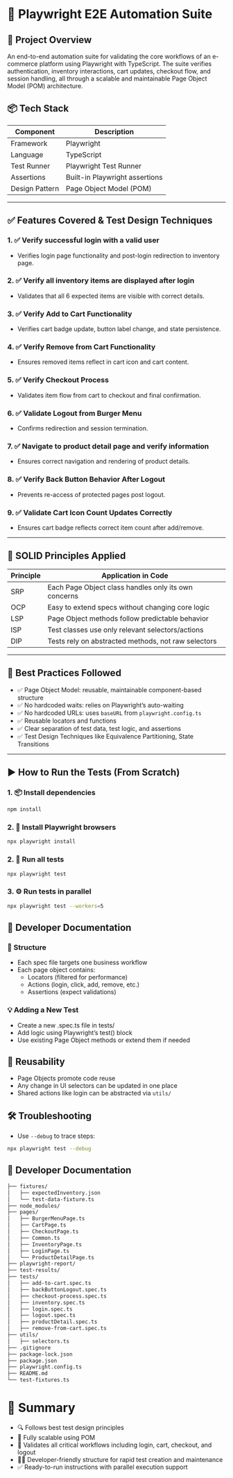 # 🚀 Playwright E2E Automation Suite

## 🧾 Project Overview

An end-to-end automation suite for validating the core workflows of an e-commerce platform using Playwright with TypeScript. The suite verifies authentication, inventory interactions, cart updates, checkout flow, and session handling, all through a scalable and maintainable Page Object Model (POM) architecture.

## 📦 Tech Stack

| Component      | Description                    |
| -------------- | ------------------------------ |
| Framework      | Playwright                     |
| Language       | TypeScript                     |
| Test Runner    | Playwright Test Runner         |
| Assertions     | Built-in Playwright assertions |
| Design Pattern | Page Object Model (POM)        |

---

## ✅ Features Covered & Test Design Techniques

### 1. ✅ Verify successful login with a valid user

- Verifies login page functionality and post-login redirection to inventory page.

### 2. ✅ Verify all inventory items are displayed after login

- Validates that all 6 expected items are visible with correct details.

### 3. ✅ Verify Add to Cart Functionality

- Verifies cart badge update, button label change, and state persistence.

### 4. ✅ Verify Remove from Cart Functionality

- Ensures removed items reflect in cart icon and cart content.

### 5. ✅ Verify Checkout Process

- Validates item flow from cart to checkout and final confirmation.

### 6. ✅ Validate Logout from Burger Menu

- Confirms redirection and session termination.

### 7. ✅ Navigate to product detail page and verify information

- Ensures correct navigation and rendering of product details.

### 8. ✅ Verify Back Button Behavior After Logout

- Prevents re-access of protected pages post logout.

### 9. ✅ Validate Cart Icon Count Updates Correctly

- Ensures cart badge reflects correct item count after add/remove.

---

## 🧠 SOLID Principles Applied

| Principle | Application in Code                                  |
| --------- | ---------------------------------------------------- |
| SRP       | Each Page Object class handles only its own concerns |
| OCP       | Easy to extend specs without changing core logic     |
| LSP       | Page Object methods follow predictable behavior      |
| ISP       | Test classes use only relevant selectors/actions     |
| DIP       | Tests rely on abstracted methods, not raw selectors  |

---

## 📐 Best Practices Followed

- ✅ Page Object Model: reusable, maintainable component-based structure
- ✅ No hardcoded waits: relies on Playwright’s auto-waiting
- ✅ No hardcoded URLs: uses `baseURL` from `playwright.config.ts`
- ✅ Reusable locators and functions
- ✅ Clear separation of test data, test logic, and assertions
- ✅ Test Design Techniques like Equivalence Partitioning, State Transitions

---

## ▶️ How to Run the Tests (From Scratch)

### 1. 📦 Install dependencies

```bash
npm install
```

### 2. 🔧 Install Playwright browsers

```bash
npx playwright install
```

### 2. 🧪 Run all tests

```bash
npx playwright test
```

### 3. ⚙️ Run tests in parallel

```bash
npx playwright test --workers=5
```

## 🧰 Developer Documentation

### 🧱 Structure

- Each spec file targets one business workflow
- Each page object contains:
  - Locators (filtered for performance)
  - Actions (login, click, add, remove, etc.)
  - Assertions (expect validations)

### 💡 Adding a New Test

- Create a new .spec.ts file in tests/
- Add logic using Playwright’s test() block
- Use existing Page Object methods or extend them if needed

## 🔁 Reusability

- Page Objects promote code reuse
- Any change in UI selectors can be updated in one place
- Shared actions like login can be abstracted via `utils/`

## 🛠️ Troubleshooting

- Use `--debug` to trace steps:

```bash
npx playwright test --debug
```

## 🧰 Developer Documentation

```bash
├── fixtures/
│   ├── expectedInventory.json
│   └── test-data-fixture.ts
├── node_modules/
├── pages/
│   ├── BurgerMenuPage.ts
│   ├── CartPage.ts
│   ├── CheckoutPage.ts
│   ├── Common.ts
│   ├── InventoryPage.ts
│   ├── LoginPage.ts
│   └── ProductDetailPage.ts
├── playwright-report/
├── test-results/
├── tests/
│   ├── add-to-cart.spec.ts
│   ├── backButtonLogout.spec.ts
│   ├── checkout-process.spec.ts
│   ├── inventory.spec.ts
│   ├── login.spec.ts
│   ├── logout.spec.ts
│   ├── productDetail.spec.ts
│   ├── remove-from-cart.spec.ts
├── utils/
│   ├── selectors.ts
├── .gitignore
├── package-lock.json
├── package.json
├── playwright.config.ts
├── README.md
└── test-fixtures.ts
```

# 🎯 Summary

- 🔍 Follows best test design principles
- 🔄 Fully scalable using POM
- 🧪 Validates all critical workflows including login, cart, checkout, and logout
- 👨‍💻 Developer-friendly structure for rapid test creation and maintenance
- ✅ Ready-to-run instructions with parallel execution support
